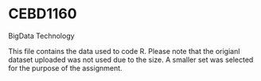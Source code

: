 # CEBD1160
BigData Technology

This file contains the data used to code R.
Please note that the origianl dataset uploaded was not used due to the size.
A smaller set was selected for the purpose of the assignment.
